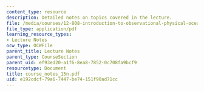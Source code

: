 ```yaml
---
content_type: resource
description: Detailed notes on topics covered in the lecture.
file: /media/courses/12-808-introduction-to-observational-physical-oceanography-fall-2004/e192cdcf79a67447be74151f90ad71cc_course_notes_15n.pdf
file_type: application/pdf
learning_resource_types:
- Lecture Notes
ocw_type: OCWFile
parent_title: Lecture Notes
parent_type: CourseSection
parent_uid: ef93ed20-a1f6-8ea8-7852-0c708fa9bcf9
resourcetype: Document
title: course_notes_15n.pdf
uid: e192cdcf-79a6-7447-be74-151f90ad71cc
---
```

